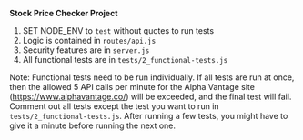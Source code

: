 **Stock Price Checker Project**

1) SET NODE_ENV to `test` without quotes to run tests
2) Logic is contained in `routes/api.js`
3) Security features are in `server.js`
4) All functional tests are in `tests/2_functional-tests.js`

Note: Functional tests need to be run individually. If all tests are run at once, then the allowed 5 API calls per minute for the Alpha Vantage site (https://www.alphavantage.co/) will be exceeded, and the final test will fail. Comment out all tests except the test you want to run in `tests/2_functional-tests.js`. After running a few tests, you might have to give it a minute before running the next one.